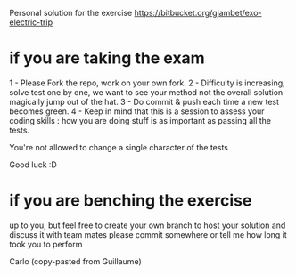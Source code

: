 Personal solution for the exercise https://bitbucket.org/gjambet/exo-electric-trip

# if you are taking the exam

1 - Please Fork the repo, work on your own fork.
2 - Difficulty is increasing, solve test one by one, we want to see your method not the overall solution magically jump out of the hat.
3 - Do commit & push each time a new test becomes green.
4 - Keep in mind that this is a session to assess your coding skills : how you are doing stuff is as important as passing all the tests.

You're not allowed to change a single character of the tests

Good luck :D



# if you are benching the exercise

up to you, but feel free to create your own branch to host your solution and discuss it with team mates
please commit somewhere or tell me how long it took you to perform

Carlo (copy-pasted from Guillaume)